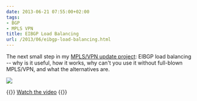 ```yaml
---
date: 2013-06-21 07:55:00+02:00
tags:
- BGP
- MPLS VPN
title: EIBGP Load Balancing
url: /2013/06/eibgp-load-balancing.html
---
```

The next small step in my [MPLS/VPN update project](https://blog.ipspace.net/2013/05/bgp-best-external-explained.html): EIBGP load balancing -- why is it useful, how it works, why can't you use it without full-blown MPLS/VPN, and what the alternatives are.

[![](/2013/06/s400-EIBGP+Load+Balancing+Sample+Frame.png)](https://my.ipspace.net/bin/get/MPLS101/EIBGP%20Load%20Balancing.mp4?doccode=MPLS101)

{{<jump>}}
[Watch the video](https://my.ipspace.net/bin/get/MPLS101/EIBGP%20Load%20Balancing.mp4?doccode=MPLS101)
{{</jump>}}
